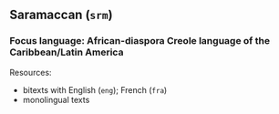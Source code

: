 ## Saramaccan (`srm`)

### Focus language: African-diaspora Creole language of the Caribbean/Latin America

Resources:
 - bitexts with English (`eng`); French (`fra`)
 - monolingual texts